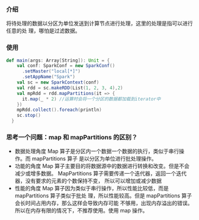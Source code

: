 ### 介绍

将待处理的数据以分区为单位发送到计算节点进行处理，这里的处理是指可以进行任意的处 理，哪怕是过滤数据。

### 使用

```scala
def main(args: Array[String]): Unit = {
    val conf: SparkConf = new SparkConf()
      .setMaster("local[*]")
      .setAppName("Spark")
    val sc = new SparkContext(conf)
    val rdd = sc.makeRDD(List(1, 2, 3, 4),2)
    val mpRdd = rdd.mapPartitions(it => {
      it.map(_ * 2) //运算时会将一个分区的数据都加载到iterator中
    })
    mpRdd.collect().foreach(println)
    sc.stop()
  }
```

### 思考一个问题：map 和 mapPartitions 的区别？ 

*  数据处理角度 Map 算子是分区内一个数据一个数据的执行，类似于串行操作。而 mapPartitions 算子 是以分区为单位进行批处理操作。 
*  功能的角度 Map 算子主要目的将数据源中的数据进行转换和改变。但是不会减少或增多数据。 MapPartitions 算子需要传递一个迭代器，返回一个迭代器，没有要求的元素的个数保持不变， 所以可以增加或减少数据 
* 性能的角度 Map 算子因为类似于串行操作，所以性能比较低，而是 mapPartitions 算子类似于批处 理，所以性能较高。但是 mapPartitions 算子会长时间占用内存，那么这样会导致内存可能 不够用，出现内存溢出的错误。所以在内存有限的情况下，不推荐使用。使用 map 操作。